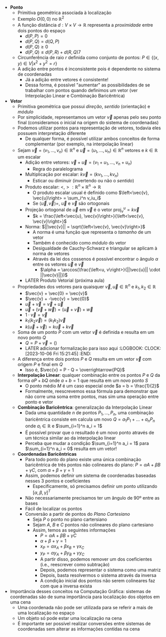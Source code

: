 - **Ponto**
	- Primitiva geométrica associada à localização
	- Exemplo $O(0,0)$ no $\mathbb{R}^2$
	- A função distância $d: V \times V \to \mathbb{R}$ representa a *proximidade* entre dois pontos do espaço
		- $d(P, P) = 0$
		- $d(P, Q) = d(Q, P)$
		- $d(P, Q) \geq 0$
		- $d(P,Q) \leq d(P, R) + d(R, Q)$7
	- Circunferência de raio $r$ definida como conjunto de pontos: $P \in \{(x, y) \in V | x^2 + y^2 = r\}$
	- A adição entre pontos é inconsistente pois é dependente no sistema de coordenadas
		- Já a adição entre vetores é consistente!
		- Dessa forma, é possível "aumentar" as possibilidades de se trabalhar com pontos quando definimos um vetor (ver Interpolação Linear e Combinação Baricêntrica)
- **Vetor**
	- Primitiva geométrica que possui *direção*, *sentido* (orientação) e *módulo*
	- Por simplicidade, representamos um vetor $\vec{v}$ apenas pelo seu ponto final (consideramos o inicial na origem do sistema de coordenadas)
	- Podemos utilizar pontos para representação de vetores, todavia eles possuem interpretação diferente
		- De qualquer forma, é possível utilizar ambos conceitos de forma complementar (por exemplo, na interpolação linear)
	- Sejam $\vec{v} = (v_1, \dots, v_n) \in \mathbb{R}^n$ e $\vec{u} = (u_1, \dots, u_n) \in \mathbb{R}^n$  vetores e $k \in \mathbb{R}$ um escalar
		- Adição entre vetores: $\vec{v} + \vec{u} = (v_1 + u_1, \dots, v_n + u_n)$
			- Regra do paralelograma
		- Multiplicação por escalar: $k\vec{v} = (kv_1, \dots, kv_n)$
			- Esticar ou diminuir (invertendo ou não o *sentido*)
		- Produto escalar: $<,>: \mathbb{R}^n \times \mathbb{R}^n \to \mathbb{R}$
			- O produto escalar usual é definido como $\left<\vec{v}, \vec{u}\right> = \sum_i^n v_iu_i$
			- Se $\left<\vec{u}, \vec{v}\right> =$, $\vec{u}$ e $\vec{v}$ são ortogonais
		- Projeção ortogonal de $\vec{u}$ em $\vec{v}$ é o vetor $\operatorname{proj}_v^u = k\vec{v}$
			- $k = \frac{\left<\vec{u}, \vec{v}\right>}{\left<\vec{v}, \vec{v}\right>}$
		- Norma: $||\vec{v}|| = \sqrt{\left<\vec{v}, \vec{v}\right>}$
			- A norma é uma função que representa o *tamanho* de um vetor
			- Também é conhecido como *módulo* do vetor
			- Desigualdade de Cauchy-Schwarz e triangular se aplicam à norma de vetores
			- Através da lei dos cossenos é possível encontrar o ângulo $\alpha$ entre os vetores $\vec{u}$ e $\vec{v}$
				- $\alpha = \arccos(\frac{\left<u, v\right>}{||\vec{u}|| \cdot ||\vec{v}||})$
		- LATER Produto Vetorial (próxima aula)
	- Propriedades dos vetores para quaisquer $\vec{v}, \vec{u} \in \mathbb{R}^n$ e $k_1, k_2 \in \mathbb{R}$
		- $\vec{v} + \vec{0} = \vec{v}$
		- $\vec{v} + -\vec{v} = \vec{0}$
		- $\vec{u} + \vec{v} = \vec{v} + \vec{u}$
		- $\vec{u} + (\vec{v} + \vec{w}) = (\vec{u} + \vec{v}) + \vec{w}$
		- $1 \cdot \vec{v} = \vec{v}$
		- $k_1(k_2\vec{v}) = (k_1k_2)\vec{v}$
		- $k(\vec{u} + \vec{v}) = k\vec{u} + k\vec{v}$
	- Soma de um ponto $P$ com um vetor $\vec{v}$ é definida e resulta em um novo ponto $Q$
		- $Q = P + \vec{v} = ()$
		- LATER adicionar formalização para isso aqui
		  :LOGBOOK:
		  CLOCK: [2023-10-06 Fri 15:21:45]
		  :END:
	- A diferença entre dois pontos $P$ e $Q$ resulta em um vetor $\vec{v}$ com origem $P$ e final em $Q$
		- Isso é, $\vec{v} = P - Q = \overrightarrow{PQ}$
	- **Interpolação Linear**: qualquer combinação entre os pontos $P$ e $Q$ da forma $aP + bQ$ onde $a + b = 1$ que resulta em um novo ponto $S$
		- O ponto médio $M$ é um caso especial onde $a = b = \frac{1}{2}$
		- Formalmente, reescrevemos essa fórmula para demonstrar que não corre uma soma entre pontos, mas sim uma operação entre ponto e vetor
	- **Combinação Baricêntrica**: generalização da Interpolação Linear
		- Dada uma quantidade $n$ de pontos $P_1, \dots, P_n$, uma combinação baricêntrica consiste em calcula um novo $Q = a_1P_1 + \dots + a_nP_n$ onde $a_i \in \mathbb{R}$ e $\sum_{i=1}^n a_i = 1$
		- É possível provar que o resultado é um novo ponto através de um técnica similar ao da interpolação linear
		- Perceba que mudar a condição $\sum_{i=1}^n a_i = 1$ para $\sum_{i=1}^n a_i = 0$ resulta em um vetor!
	- **Coordenadas Baricêntricas**
		- Para todo ponto do plano existe uma única combinação baricêntrica de três pontos não colineares do plano: $P = \alpha A +\beta B + \gamma C$, com $\alpha + \beta + \gamma =1$
		- Assim, podemos definir um sistema de coordenadas baseadas nesses $3$ pontos e coeficientes
			- Especificamente, só precisamos definir um ponto utilizando $[\alpha, \beta, \gamma]^T$
		- Não necessariamente precisamos ter um ângulo de 90º entre as bases
		- Fácil de localizar os pontos
		- Conversão a partir de pontos do *Plano Cartesiano*
			- Seja $P$ o ponto no plano cartersiano
			- Sejam $A$, $B$ e $C$ pontos não colineares do plano cartesiano
			- Assim, temos as seguintes informações
				- $P = \alpha A + \beta B + \gamma C$
				- $\alpha + \beta + \gamma = 1$
				- $x_P = \alpha x_A + \beta x_B + \gamma x_C$
				- $y_P = \alpha y_A + \beta y_B + \gamma y_C$
				- A partir disso, podemos remover um dos coeficientes (i.e., reescrever como subtração)
				- Depois, podemos representar o sistema como uma matriz
				- Depois, basta resolvermos o sistema através da inversa
				- A condição inicial dos pontos não serem colineares faz com que a inversa exista
- Importância desses conceitos na Computação Gráfica: sistemas de coordenadas são de suma importância para localização dos objetos em uma cena
	- Uma coordenada não pode ser utilizada para se referir a mais de uma localização no espaço
	- Um objeto só pode estar uma localização na cena
	- É importante ser possível realizar conversões entre sistemas de coordenadas sem alterar as informações contidas na cena